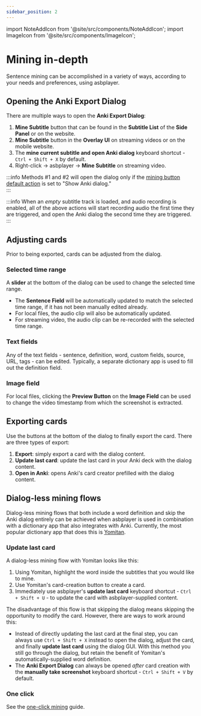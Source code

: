 ```yaml
---
sidebar_position: 2
---
```


import NoteAddIcon from '@site/src/components/NoteAddIcon';
import ImageIcon from '@site/src/components/ImageIcon';

# Mining in-depth

Sentence mining can be accomplished in a variety of ways, according to your needs and preferences, using asbplayer.

## Opening the Anki Export Dialog

There are multiple ways to open the **Anki Export Dialog**:

1. **Mine Subtitle** <NoteAddIcon /> button that can be found in the **Subtitle List** of the **Side Panel** or on the website.
2. **Mine Subtitle** <NoteAddIcon /> button in the **Overlay UI** on streaming videos or on the mobile website.
3. The **mine current subtitle and open Anki dialog** keyboard shortcut - `Ctrl + Shift + X` by default.
4. Right-click → asbplayer → **Mine Subtitle** on streaming video.

:::info
Methods #1 and #2 will open the dialog only if the [mining button default action](../reference/settings#mining-button-default-action) is set to "Show Anki dialog."  
:::

:::info
When an _empty_ subtitle track is loaded, and audio recording is enabled, all of the above actions will start recording audio the first time they are triggered, and open the Anki dialog the second time they are triggered.
:::

## Adjusting cards

Prior to being exported, cards can be adjusted from the dialog.

### Selected time range

A **slider** at the bottom of the dialog can be used to change the selected time range.

- The **Sentence Field** will be automatically updated to match the selected time range, if it has not been manually edited already.
- For local files, the audio clip will also be automatically updated.
- For streaming video, the audio clip can be re-recorded with the selected time range.

### Text fields

Any of the text fields - sentence, definition, word, custom fields, source, URL, tags - can be edited. Typically, a separate dictionary app is used to fill out the definition field.

### Image field

For local files, clicking the **Preview Button** <ImageIcon /> on the **Image Field** can be used to change the video timestamp from which the screenshot is extracted.

## Exporting cards

Use the buttons at the bottom of the dialog to finally export the card. There are three types of export:

1. **Export**: simply export a card with the dialog content.
2. **Update last card**: update the last card in your Anki deck with the dialog content.
3. **Open in Anki**: opens Anki's card creator prefilled with the dialog content.

## Dialog-less mining flows

Dialog-less mining flows that both include a word definition and skip the Anki dialog entirely can be achieved when asbplayer is used in combination with a dictionary app that also integrates with Anki. Currently, the most popular dictionary app that does this is [Yomitan](https://yomitan.wiki/).

### Update last card

A dialog-less mining flow with Yomitan looks like this:

1. Using Yomitan, highlight the word inside the subtitles that you would like to mine.
2. Use Yomitan's card-creation button to create a card.
3. Immediately use asbplayer's **update last card** keyboard shortcut - `Ctrl + Shift + U` - to update the card with asbplayer-supplied content.

The disadvantage of this flow is that skipping the dialog means skipping the opportunity to modify the card. However, there are ways to work around this:

- Instead of directly updating the last card at the final step, you can always use `Ctrl + Shift + X` instead to open the dialog, adjust the card, and finally **update last card** using the dialog GUI. With this method you still go through the dialog, but retain the benefit of Yomitan's automatically-supplied word definition.
- The **Anki Export Dialog** can always be opened _after_ card creation with the **manually take screenshot** keyboard shortcut - `Ctrl + Shift + V` by default.

### One click

See the [one-click mining](./one-click-mining.md) guide.

